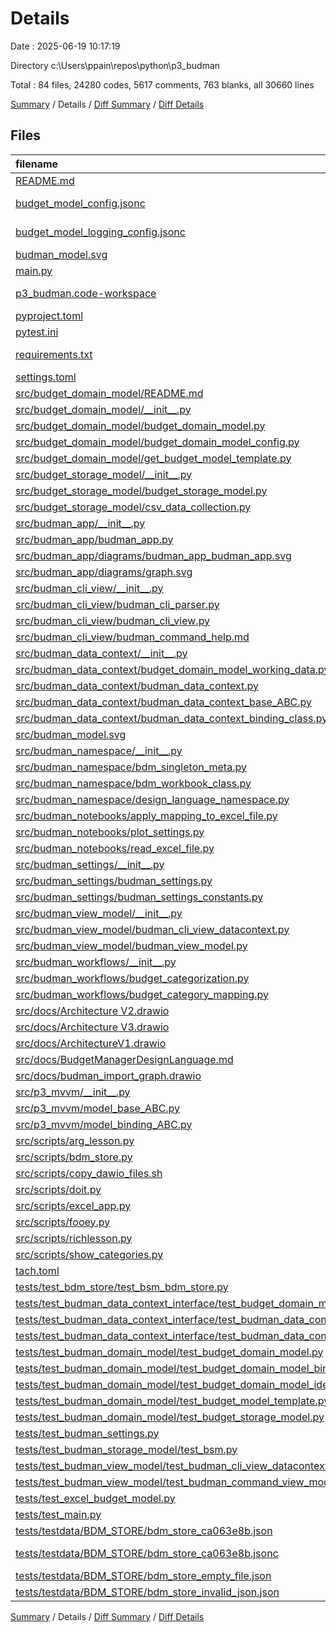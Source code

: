 # Details

Date : 2025-06-19 10:17:19

Directory c:\\Users\\ppain\\repos\\python\\p3_budman

Total : 84 files,  24280 codes, 5617 comments, 763 blanks, all 30660 lines

[Summary](results.md) / Details / [Diff Summary](diff.md) / [Diff Details](diff-details.md)

## Files
| filename | language | code | comment | blank | total |
| :--- | :--- | ---: | ---: | ---: | ---: |
| [README.md](/README.md) | Markdown | 325 | 1 | 81 | 407 |
| [budget\_model\_config.jsonc](/budget_model_config.jsonc) | JSON with Comments | 29 | 11 | 0 | 40 |
| [budget\_model\_logging\_config.jsonc](/budget_model_logging_config.jsonc) | JSON with Comments | 60 | 6 | 0 | 66 |
| [budman\_model.svg](/budman_model.svg) | XML | 369 | 71 | 1 | 441 |
| [main.py](/main.py) | Python | 54 | 50 | 2 | 106 |
| [p3\_budman.code-workspace](/p3_budman.code-workspace) | JSON with Comments | 50 | 0 | 0 | 50 |
| [pyproject.toml](/pyproject.toml) | TOML | 13 | 0 | 3 | 16 |
| [pytest.ini](/pytest.ini) | Ini | 12 | 0 | 1 | 13 |
| [requirements.txt](/requirements.txt) | pip requirements | 163 | 0 | 1 | 164 |
| [settings.toml](/settings.toml) | TOML | 10 | 5 | 5 | 20 |
| [src/budget\_domain\_model/README.md](/src/budget_domain_model/README.md) | Markdown | 40 | 0 | 10 | 50 |
| [src/budget\_domain\_model/\_\_init\_\_.py](/src/budget_domain_model/__init__.py) | Python | 14 | 10 | 2 | 26 |
| [src/budget\_domain\_model/budget\_domain\_model.py](/src/budget_domain_model/budget_domain_model.py) | Python | 1,116 | 850 | 72 | 2,038 |
| [src/budget\_domain\_model/budget\_domain\_model\_config.py](/src/budget_domain_model/budget_domain_model_config.py) | Python | 393 | 150 | 21 | 564 |
| [src/budget\_domain\_model/get\_budget\_model\_template.py](/src/budget_domain_model/get_budget_model_template.py) | Python | 4 | 24 | 3 | 31 |
| [src/budget\_storage\_model/\_\_init\_\_.py](/src/budget_storage_model/__init__.py) | Python | 49 | 1 | 4 | 54 |
| [src/budget\_storage\_model/budget\_storage\_model.py](/src/budget_storage_model/budget_storage_model.py) | Python | 282 | 205 | 1 | 488 |
| [src/budget\_storage\_model/csv\_data\_collection.py](/src/budget_storage_model/csv_data_collection.py) | Python | 75 | 116 | 2 | 193 |
| [src/budman\_app/\_\_init\_\_.py](/src/budman_app/__init__.py) | Python | 12 | 10 | 4 | 26 |
| [src/budman\_app/budman\_app.py](/src/budman_app/budman_app.py) | Python | 107 | 70 | 4 | 181 |
| [src/budman\_app/diagrams/budman\_app\_budman\_app.svg](/src/budman_app/diagrams/budman_app_budman_app.svg) | XML | 406 | 77 | 1 | 484 |
| [src/budman\_app/diagrams/graph.svg](/src/budman_app/diagrams/graph.svg) | XML | 406 | 77 | 1 | 484 |
| [src/budman\_cli\_view/\_\_init\_\_.py](/src/budman_cli_view/__init__.py) | Python | 11 | 5 | 2 | 18 |
| [src/budman\_cli\_view/budman\_cli\_parser.py](/src/budman_cli_view/budman_cli_parser.py) | Python | 381 | 96 | 18 | 495 |
| [src/budman\_cli\_view/budman\_cli\_view.py](/src/budman_cli_view/budman_cli_view.py) | Python | 187 | 202 | 11 | 400 |
| [src/budman\_cli\_view/budman\_command\_help.md](/src/budman_cli_view/budman_command_help.md) | Markdown | 64 | 0 | 25 | 89 |
| [src/budman\_data\_context/\_\_init\_\_.py](/src/budman_data_context/__init__.py) | Python | 15 | 4 | 2 | 21 |
| [src/budman\_data\_context/budget\_domain\_model\_working\_data.py](/src/budman_data_context/budget_domain_model_working_data.py) | Python | 110 | 106 | 10 | 226 |
| [src/budman\_data\_context/budman\_data\_context.py](/src/budman_data_context/budman_data_context.py) | Python | 455 | 234 | 44 | 733 |
| [src/budman\_data\_context/budman\_data\_context\_base\_ABC.py](/src/budman_data_context/budman_data_context_base_ABC.py) | Python | 194 | 163 | 37 | 394 |
| [src/budman\_data\_context/budman\_data\_context\_binding\_class.py](/src/budman_data_context/budman_data_context_binding_class.py) | Python | 181 | 170 | 42 | 393 |
| [src/budman\_model.svg](/src/budman_model.svg) | XML | 369 | 71 | 1 | 441 |
| [src/budman\_namespace/\_\_init\_\_.py](/src/budman_namespace/__init__.py) | Python | 160 | 26 | 3 | 189 |
| [src/budman\_namespace/bdm\_singleton\_meta.py](/src/budman_namespace/bdm_singleton_meta.py) | Python | 15 | 32 | 2 | 49 |
| [src/budman\_namespace/bdm\_workbook\_class.py](/src/budman_namespace/bdm_workbook_class.py) | Python | 54 | 59 | 4 | 117 |
| [src/budman\_namespace/design\_language\_namespace.py](/src/budman_namespace/design_language_namespace.py) | Python | 203 | 165 | 11 | 379 |
| [src/budman\_notebooks/apply\_mapping\_to\_excel\_file.py](/src/budman_notebooks/apply_mapping_to_excel_file.py) | Python | 52 | 42 | 20 | 114 |
| [src/budman\_notebooks/plot\_settings.py](/src/budman_notebooks/plot_settings.py) | Python | 17 | 0 | 3 | 20 |
| [src/budman\_notebooks/read\_excel\_file.py](/src/budman_notebooks/read_excel_file.py) | Python | 31 | 26 | 18 | 75 |
| [src/budman\_settings/\_\_init\_\_.py](/src/budman_settings/__init__.py) | Python | 21 | 10 | 4 | 35 |
| [src/budman\_settings/budman\_settings.py](/src/budman_settings/budman_settings.py) | Python | 40 | 28 | 2 | 70 |
| [src/budman\_settings/budman\_settings\_constants.py](/src/budman_settings/budman_settings_constants.py) | Python | 15 | 7 | 1 | 23 |
| [src/budman\_view\_model/\_\_init\_\_.py](/src/budman_view_model/__init__.py) | Python | 15 | 5 | 2 | 22 |
| [src/budman\_view\_model/budman\_cli\_view\_datacontext.py](/src/budman_view_model/budman_cli_view_datacontext.py) | Python | 88 | 82 | 3 | 173 |
| [src/budman\_view\_model/budman\_view\_model.py](/src/budman_view_model/budman_view_model.py) | Python | 1,001 | 990 | 47 | 2,038 |
| [src/budman\_workflows/\_\_init\_\_.py](/src/budman_workflows/__init__.py) | Python | 25 | 14 | 2 | 41 |
| [src/budman\_workflows/budget\_categorization.py](/src/budman_workflows/budget_categorization.py) | Python | 447 | 294 | 28 | 769 |
| [src/budman\_workflows/budget\_category\_mapping.py](/src/budman_workflows/budget_category_mapping.py) | Python | 506 | 128 | 5 | 639 |
| [src/docs/Architecture V2.drawio](/src/docs/Architecture%20V2.drawio) | Draw.io | 3,344 | 0 | 1 | 3,345 |
| [src/docs/Architecture V3.drawio](/src/docs/Architecture%20V3.drawio) | Draw.io | 4,087 | 0 | 1 | 4,088 |
| [src/docs/ArchitectureV1.drawio](/src/docs/ArchitectureV1.drawio) | Draw.io | 3,028 | 0 | 1 | 3,029 |
| [src/docs/BudgetManagerDesignLanguage.md](/src/docs/BudgetManagerDesignLanguage.md) | Markdown | 67 | 0 | 47 | 114 |
| [src/docs/budman\_import\_graph.drawio](/src/docs/budman_import_graph.drawio) | Draw.io | 3,045 | 0 | 1 | 3,046 |
| [src/p3\_mvvm/\_\_init\_\_.py](/src/p3_mvvm/__init__.py) | Python | 16 | 7 | 3 | 26 |
| [src/p3\_mvvm/model\_base\_ABC.py](/src/p3_mvvm/model_base_ABC.py) | Python | 6 | 23 | 2 | 31 |
| [src/p3\_mvvm/model\_binding\_ABC.py](/src/p3_mvvm/model_binding_ABC.py) | Python | 11 | 20 | 2 | 33 |
| [src/scripts/arg\_lesson.py](/src/scripts/arg_lesson.py) | Python | 60 | 32 | 27 | 119 |
| [src/scripts/bdm\_store.py](/src/scripts/bdm_store.py) | Python | 117 | 109 | 13 | 239 |
| [src/scripts/copy\_dawio\_files.sh](/src/scripts/copy_dawio_files.sh) | Shell Script | 1 | 1 | 3 | 5 |
| [src/scripts/doit.py](/src/scripts/doit.py) | Python | 0 | 0 | 3 | 3 |
| [src/scripts/excel\_app.py](/src/scripts/excel_app.py) | Python | 40 | 61 | 3 | 104 |
| [src/scripts/fooey.py](/src/scripts/fooey.py) | Python | 72 | 85 | 6 | 163 |
| [src/scripts/richlesson.py](/src/scripts/richlesson.py) | Python | 49 | 76 | 6 | 131 |
| [src/scripts/show\_categories.py](/src/scripts/show_categories.py) | Python | 52 | 25 | 2 | 79 |
| [tach.toml](/tach.toml) | TOML | 29 | 0 | 7 | 36 |
| [tests/test\_bdm\_store/test\_bsm\_bdm\_store.py](/tests/test_bdm_store/test_bsm_bdm_store.py) | Python | 127 | 31 | 4 | 162 |
| [tests/test\_budman\_data\_context\_interface/test\_budget\_domain\_model\_working\_data\_base\_interface.py](/tests/test_budman_data_context_interface/test_budget_domain_model_working_data_base_interface.py) | Python | 118 | 76 | 4 | 198 |
| [tests/test\_budman\_data\_context\_interface/test\_budman\_data\_context\_base\_interface.py](/tests/test_budman_data_context_interface/test_budman_data_context_base_interface.py) | Python | 164 | 61 | 3 | 228 |
| [tests/test\_budman\_data\_context\_interface/test\_budman\_data\_context\_client\_interface.py](/tests/test_budman_data_context_interface/test_budman_data_context_client_interface.py) | Python | 171 | 20 | 7 | 198 |
| [tests/test\_budman\_domain\_model/test\_budget\_domain\_model.py](/tests/test_budman_domain_model/test_budget_domain_model.py) | Python | 266 | 49 | 10 | 325 |
| [tests/test\_budman\_domain\_model/test\_budget\_domain\_model\_binding.py](/tests/test_budman_domain_model/test_budget_domain_model_binding.py) | Python | 47 | 18 | 2 | 67 |
| [tests/test\_budman\_domain\_model/test\_budget\_domain\_model\_identity.py](/tests/test_budman_domain_model/test_budget_domain_model_identity.py) | Python | 30 | 15 | 1 | 46 |
| [tests/test\_budman\_domain\_model/test\_budget\_model\_template.py](/tests/test_budman_domain_model/test_budget_model_template.py) | Python | 160 | 53 | 11 | 224 |
| [tests/test\_budman\_domain\_model/test\_budget\_storage\_model.py](/tests/test_budman_domain_model/test_budget_storage_model.py) | Python | 16 | 46 | 4 | 66 |
| [tests/test\_budman\_settings.py](/tests/test_budman_settings.py) | Python | 10 | 15 | 2 | 27 |
| [tests/test\_budman\_storage\_model/test\_bsm.py](/tests/test_budman_storage_model/test_bsm.py) | Python | 26 | 17 | 4 | 47 |
| [tests/test\_budman\_view\_model/test\_budman\_cli\_view\_datacontext.py](/tests/test_budman_view_model/test_budman_cli_view_datacontext.py) | Python | 124 | 26 | 6 | 156 |
| [tests/test\_budman\_view\_model/test\_budman\_command\_view\_model.py](/tests/test_budman_view_model/test_budman_command_view_model.py) | Python | 21 | 15 | 0 | 36 |
| [tests/test\_excel\_budget\_model.py](/tests/test_excel_budget_model.py) | Python | 6 | 30 | 6 | 42 |
| [tests/test\_main.py](/tests/test_main.py) | Python | 18 | 13 | 2 | 33 |
| [tests/testdata/BDM\_STORE/bdm\_store\_ca063e8b.json](/tests/testdata/BDM_STORE/bdm_store_ca063e8b.json) | JSON | 117 | 0 | 0 | 117 |
| [tests/testdata/BDM\_STORE/bdm\_store\_ca063e8b.jsonc](/tests/testdata/BDM_STORE/bdm_store_ca063e8b.jsonc) | JSON with Comments | 117 | 0 | 0 | 117 |
| [tests/testdata/BDM\_STORE/bdm\_store\_empty\_file.json](/tests/testdata/BDM_STORE/bdm_store_empty_file.json) | JSON | 0 | 0 | 1 | 1 |
| [tests/testdata/BDM\_STORE/bdm\_store\_invalid\_json.json](/tests/testdata/BDM_STORE/bdm_store_invalid_json.json) | JSON | 72 | 0 | 2 | 74 |

[Summary](results.md) / Details / [Diff Summary](diff.md) / [Diff Details](diff-details.md)